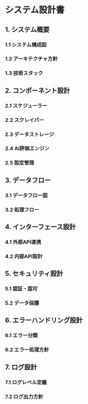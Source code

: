 # システム設計書

## 1. システム概要

### 1.1 システム構成図


### 1.2 アーキテクチャ方針


### 1.3 技術スタック


## 2. コンポーネント設計

### 2.1 スケジューラー


### 2.2 スクレイパー


### 2.3 データストレージ


### 2.4 AI評価エンジン


### 2.5 設定管理


## 3. データフロー

### 3.1 データフロー図


### 3.2 処理フロー


## 4. インターフェース設計

### 4.1 外部API連携


### 4.2 内部API設計


## 5. セキュリティ設計

### 5.1 認証・認可


### 5.2 データ保護


## 6. エラーハンドリング設計

### 6.1 エラー分類


### 6.2 エラー処理方針


## 7. ログ設計

### 7.1 ログレベル定義


### 7.2 ログ出力方針 
